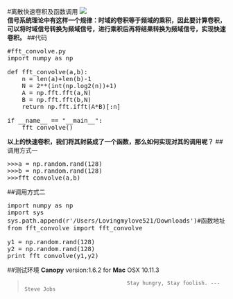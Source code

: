#离散快速卷积及函数调用
![](http://github.com/Lovingmylove/python.sc/raw/master/images/helloworld.jpg)      
**信号系统理论中有这样一个规律：时域的卷积等于频域的乘积，因此要计算卷积，可以将时域信号转换为频域信号，进行乘积后再将结果转换为频域信号，实现快速卷积。**
##代码
<pre>
#fft_convolve.py
import numpy as np

def fft_convolve(a,b):
    n = len(a)+len(b)-1
    N = 2**(int(np.log2(n))+1)
    A = np.fft.fft(a,N)
    B = np.fft.fft(b,N)
    return np.fft.ifft(A*B)[:n]
    
if __name__ == "__main__":
    fft_convolve()
</pre>
**以上的快速卷积，我们将其封装成了一个函数，那么如何实现对其的调用呢？**
##调用方式一
<pre>
>>>a = np.random.rand(128)
>>>b = np.random.rand(128)
>>>fft_convolve(a,b)
</pre>
##调用方式二
<pre>
import numpy as np
import sys
sys.path.append(r'/Users/Lovingmylove521/Downloads')#函数地址
from fft_convolve import fft_convolve

y1 = np.random.rand(128)
y2 = np.random.rand(128)
print fft_convolve(y1,y2)
</pre>
##测试环境
**Canopy** version:1.6.2 for **Mac** OSX 10.11.3
>                                      Stay hungry, Stay foolish. ---Steve Jobs
